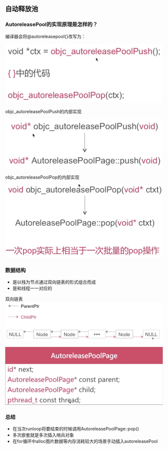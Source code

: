 ## 自动释放池

### AutoreleasePool的实现原理是怎样的？

编译器会将@autoreleasepool{}改写为：

![17](images/17.png)

objc_autoreleasePoolPush的内部实现

![20](images/20.png)

objc_autoreleasePoolPop的内部实现

![21](images/21.png)

### 数据结构

* 是以栈为节点通过双向链表的形式组合而成
* 是和线程一一对应的

双向链表
![18](images/18.png)


![19](images/19.png)

### 总结

* 在当次runloop将要结束的时候调用AutoreleasePoolPage::pop()
* 多次嵌套就是多次插入哨兵对象
* 在for循环中alloc图片数据等内存消耗较大的场景手动插入autoreleasePool